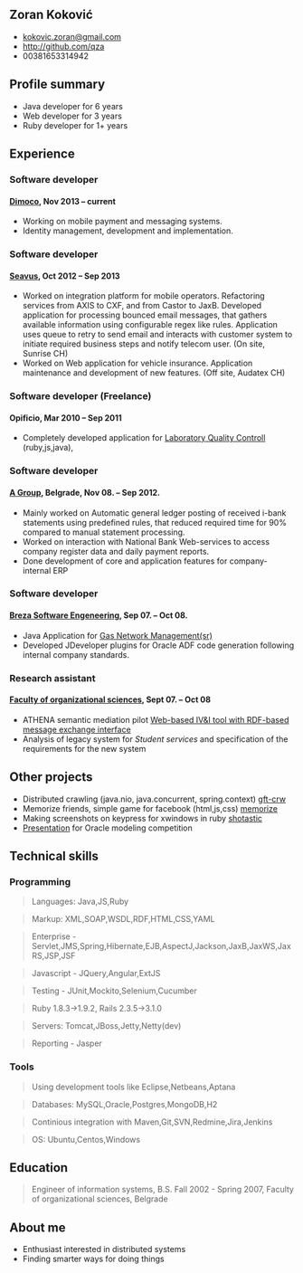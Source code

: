 ## Zoran Koković
 * <kokovic.zoran@gmail.com>
 * <http://github.com/qza>
 * 00381653314942

## Profile summary
 * Java developer for 6 years
 * Web developer for 3 years
 * Ruby developer for 1+ years
 
## Experience

### Software developer
#### [Dimoco][dim], Nov 2013 – current
 * Working on mobile payment and messaging systems.
 * Identity management, development and implementation.

### Software developer
#### [Seavus][sea], Oct 2012 – Sep 2013
 * Worked on integration platform for mobile operators. Refactoring services from AXIS to CXF, and from Castor to JaxB.
   Developed application for processing bounced email messages, that gathers available information using configurable
   regex like rules. Application uses queue to retry to send email and interacts with customer system to initiate 
   required business steps and notify telecom user. (On site, Sunrise CH)
 * Worked on Web application for vehicle insurance. Application maintenance and development of new features. (Off site, Audatex CH)

### Software developer (Freelance)
#### Opificio, Mar 2010 – Sep 2011
 * Completely developed application for [Laboratory Quality Controll][scr] (ruby,js,java), 

### Software developer
#### [A Group][agr], Belgrade, Nov 08. – Sep 2012.
 * Mainly worked on Automatic general ledger posting of received i-bank statements using predefined rules, that reduced
   required time for 90% compared to manual statement processing.
 * Worked on interaction with National Bank Web-services to access company register data and daily payment reports.
 * Done development of core and application features for company-internal ERP

### Software developer
#### [Breza Software Engeneering][bse], Sep 07. – Oct 08.
 * Java Application for [Gas Network Management(sr)][gas]
 * Developed JDeveloper plugins for Oracle ADF code generation following internal company standards.

### Research assistant
#### [Faculty of organizational sciences][fon], Sept 07. – Oct 08
 * ATHENA semantic mediation pilot [Web-based IV&I tool with RDF-based message exchange interface][apo]
 * Analysis of legacy system for *Student services* and specification of the requirements for the new system

## Other projects
 * Distributed crawling (java.nio, java.concurrent, spring.context) [gft-crw]
 * Memorize friends, simple game for facebook (html,js,css) [memorize]
 * Making screenshots on keypress for xwindows in ruby [shotastic]
 * [Presentation][air_pdf] for Oracle modeling competition

## Technical skills

### Programming

 > Languages: Java,JS,Ruby
 
 > Markup: XML,SOAP,WSDL,RDF,HTML,CSS,YAML
 
 > Enterprise - Servlet,JMS,Spring,Hibernate,EJB,AspectJ,Jackson,JaxB,JaxWS,JaxRS,JSP,JSF
 
 > Javascript - JQuery,Angular,ExtJS

 > Testing - JUnit,Mockito,Selenium,Cucumber
 
 > Ruby 1.8.3->1.9.2, Rails 2.3.5->3.1.0
 
 > Servers: Tomcat,JBoss,Jetty,Netty(dev)
 
 > Reporting - Jasper
  
### Tools

 > Using development tools like Eclipse,Netbeans,Aptana
 
 > Databases: MySQL,Oracle,Postgres,MongoDB,H2
 
 > Continious integration with Maven,Git,SVN,Redmine,Jira,Jenkins
 
 > OS: Ubuntu,Centos,Windows


## Education

 > Engineer of information systems, B.S. Fall 2002 - Spring 2007, Faculty of organizational sciences, Belgrade

## About me
 * Enthusiast interested in distributed systems
 * Finding smarter ways for doing things

[dim]:http://www.dimoco.at/
[apo]:http://sourceforge.net/projects/apolon/
[gas]:http://www.brezasoftware.com/brosure/BrezaGAS.pdf
[bse]:http://www.brezasoftware.com/
[agr]:http://www.agroupm.com/
[fon]:http://www.labis.fon.rs/
[sea]:http://www.seavus.com/
[air_pdf]: http://qza.github.com/Resume/OracleAcademyFinal.pdf
[scr]: http://qza.github.com/Resume/album.html
[memorize]: https://github.com/qza/MemorizeFriends
[shotastic]: https://github.com/qza/shotastic
[gft-crw]: https://github.com/qza/gft-crw
[scloud]: http://soundcloud.com/qza
